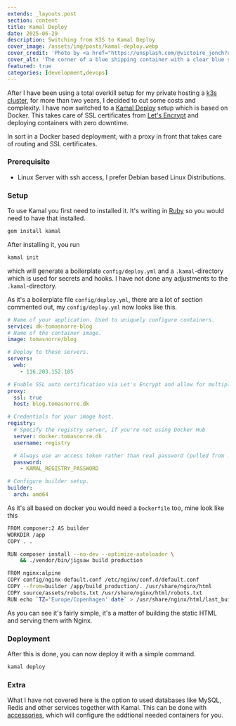 ```yaml
---
extends: _layouts.post
section: content
title: Kamal Deploy
date: 2025-06-29
description: Switching from K3S to Kamal Deploy
cover_image: /assets/img/posts/kamal-deploy.webp
cover_credit: 'Photo by <a href="https://unsplash.com/@victoire_jonch?utm_content=creditCopyText&utm_medium=referral&utm_source=unsplash">Victoire Joncheray</a> on <a href="https://unsplash.com/photos/blue-intermodal-container-XsP7GCLMWjM?utm_content=creditCopyText&utm_medium=referral&utm_source=unsplash">Unsplash</a>'
cover_alt: 'The corner of a blue shipping container with a clear blue sky in the background'
featured: true
categories: [development,devops]
---
```


After I have been using a total overkill setup for my private hosting a [k3s cluster](https://k3s.io/), for more than two years, I decided to cut some costs and complexity.
I have now switched to a [Kamal Deploy](https://kamal-deploy.org/) setup which is based on Docker. This takes care of SSL certificates from [Let's Encrypt](https://letsencrypt.org/) and deploying containers with zero downtime.

In sort in a Docker based deployment, with a proxy in front that takes care of routing and SSL certificates.

### Prerequisite

* Linux Server with ssh access, I prefer Debian based Linux Distributions.

### Setup

To use Kamal you first need to installed it. It's writing in [Ruby](https://www.ruby-lang.org/en/) so you would need to have that installed.

```bash
gem install kamal
```

After installing it, you run

```bash
kamal init
```

which will generate a boilerplate `config/deploy.yml` and a `.kamal`-directory which is used for secrets and hooks. I have not done any adjustments to the `.kamal`-directory.

As it's a boilerplate file `config/deploy.yml`, there are a lot of section commented out, my `config/deploy.yml` now looks like this.

```yaml
# Name of your application. Used to uniquely configure containers.
service: dk-tomasnorre-blog
# Name of the container image.
image: tomasnorre/blog

# Deploy to these servers.
servers:
  web:
    - 116.203.152.185

# Enable SSL auto certification via Let's Encrypt and allow for multiple apps on a single web server.
proxy:
  ssl: true
  host: blog.tomasnorre.dk

# Credentials for your image host.
registry:
  # Specify the registry server, if you're not using Docker Hub
  server: docker.tomasnorre.dk
  username: registry

  # Always use an access token rather than real password (pulled from .kamal/secrets).
  password:
    - KAMAL_REGISTRY_PASSWORD

# Configure builder setup.
builder:
  arch: amd64
```

As it's all based on docker you would need a `Dockerfile` too, mine look like this

```bash
FROM composer:2 AS builder
WORKDIR /app
COPY . .

RUN composer install --no-dev --optimize-autoloader \
    && ./vendor/bin/jigsaw build production

FROM nginx:alpine
COPY config/nginx-default.conf /etc/nginx/conf.d/default.conf
COPY --from=builder /app/build_production/. /usr/share/nginx/html
COPY source/assets/robots.txt /usr/share/nginx/html/robots.txt
RUN echo `TZ='Europe/Copenhagen' date` > /usr/share/nginx/html/last_build.txt
```

As you can see it's fairly simple, it's a matter of building the static HTML and serving them with Nginx.

### Deployment

After this is done, you can now deploy it with a simple command.

```bash
kamal deploy
```

### Extra

What I have not covered here is the option to used databases like MySQL, Redis and other services together with Kamal.
This can be done with [accessories](https://kamal-deploy.org/docs/configuration/accessories/), which will configure the addtional needed containers for you.